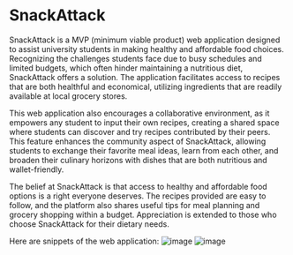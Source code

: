 # SnackAttack

SnackAttack is a MVP  (minimum viable product) web application designed to assist university students in making healthy and affordable food choices. Recognizing the challenges students face due to busy schedules and limited budgets, which often hinder maintaining a nutritious diet, SnackAttack offers a solution. The application facilitates access to recipes that are both healthful and economical, utilizing ingredients that are readily available at local grocery stores.

This web application also encourages a collaborative environment, as it empowers any student to input their own recipes, creating a shared space where students can discover and try recipes contributed by their peers. This feature enhances the community aspect of SnackAttack, allowing students to exchange their favorite meal ideas, learn from each other, and broaden their culinary horizons with dishes that are both nutritious and wallet-friendly.

The belief at SnackAttack is that access to healthy and affordable food options is a right everyone deserves. The recipes provided are easy to follow, and the platform also shares useful tips for meal planning and grocery shopping within a budget. Appreciation is extended to those who choose SnackAttack for their dietary needs.

Here are snippets of the web application:
![image](https://github.com/Simran-Sn/SnackAttack-IEP-Project/assets/164589061/0c19a2ec-312b-470b-9f28-6d56b3694769)
![image](https://github.com/Simran-Sn/SnackAttack-IEP-Project/assets/164589061/3faea3f6-31ac-4670-a5ea-45580b04de04)

